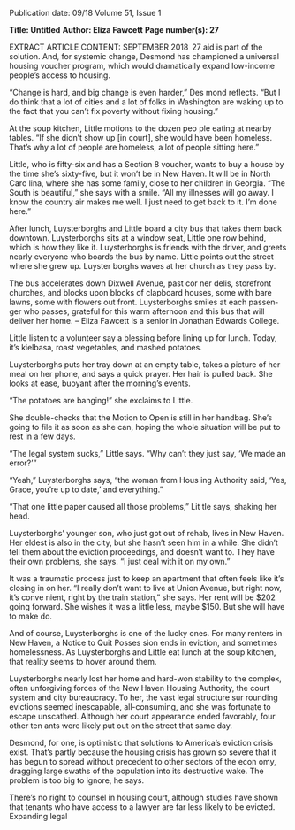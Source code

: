 Publication date: 09/18
Volume 51, Issue 1

**Title: Untitled**
**Author: Eliza Fawcett**
**Page number(s): 27**

EXTRACT ARTICLE CONTENT:
SEPTEMBER 2018
 27
aid is part of the solution. And, for systemic change, 
Desmond has championed a universal housing voucher 
program, which would dramatically expand low-income 
people’s access to housing.

“Change is hard, and big change is even harder,” Des­
mond reflects. “But I do think that a lot of cities and a lot 
of folks in Washington are waking up to the fact that you 
can’t fix poverty without fixing housing.”


At the soup kitchen, Little motions to the dozen peo­
ple eating at nearby tables. “If she didn’t show up [in 
court], she would have been homeless. That’s why a lot 
of people are homeless, a lot of people sitting here.”


Little, who is fifty-six and has a Section 8 voucher, 
wants to buy a house by the time she’s sixty-five, but 
it won’t be in New Haven. It will be in North Caro­
lina, where she has some family, close to her children 
in Georgia. “The South is beautiful,” she says with a 
smile. “All my illnesses will go away. I know the country 
air makes me well. I just need to get back to it. I’m done 
here.”


After lunch, Luysterborghs and Little board a city 
bus that takes them back downtown. Luysterborghs sits 
at a window seat, Little one row behind, which is how 
they like it. Luysterborghs is friends with the driver, and 
greets nearly everyone who boards the bus by name. 
Little points out the street where she grew up. Luyster­
borghs waves at her church as they pass by.


The bus accelerates down Dixwell Avenue, past cor­
ner delis, storefront churches, and blocks upon blocks 
of clapboard houses, some with bare lawns, some with 
flowers out front. Luysterborghs smiles at each passen­
ger who passes, grateful for this warm afternoon and this 
bus that will deliver her home.
– Eliza Fawcett is a senior in 
Jonathan Edwards College.

Little listen to a volunteer say a blessing before lining 
up for lunch. Today, it’s kielbasa, roast vegetables, and 
mashed potatoes.


Luysterborghs puts her tray down at an empty table, 
takes a picture of her meal on her phone, and says a 
quick prayer. Her hair is pulled back. She looks at ease, 
buoyant after the morning’s events.

“The potatoes are banging!” she exclaims to Little.


She double-checks that the Motion to Open is still 
in her handbag. She’s going to file it as soon as she can, 
hoping the whole situation will be put to rest in a few 
days.

“The legal system sucks,” Little says. “Why can’t they 
just say, ‘We made an error?’”

“Yeah,” Luysterborghs says, “the woman from Hous­
ing Authority said, ‘Yes, Grace, you’re up to date,’ and 
everything.”

“That one little paper caused all those problems,” Lit­
tle says, shaking her head.


Luysterborghs’ younger son, who just got out of rehab, 
lives in New Haven. Her eldest is also in the city, but she 
hasn’t seen him in a while. She didn’t tell them about 
the eviction proceedings, and doesn’t want to. They 
have their own problems, she says. “I just deal with it 
on my own.”


It was a traumatic process just to keep an apartment 
that often feels like it’s closing in on her. “I really don’t 
want to live at Union Avenue, but right now, it’s conve­
nient, right by the train station,” she says. Her rent will 
be $202 going forward. She wishes it was a little less, 
maybe $150. But she will have to make do. 


And of course, Luysterborghs is one of the lucky ones. 
For many renters in New Haven, a Notice to Quit Posses­
sion ends in eviction, and sometimes homelessness. As 
Luysterborghs and Little eat lunch at the soup kitchen, 
that reality seems to hover around them.


Luysterborghs nearly lost her home and hard-won 
stability to the complex, often unforgiving forces of the 
New Haven Housing Authority, the court system and 
city bureaucracy.  To her, the vast legal structure sur­
rounding evictions seemed inescapable, all-consuming, 
and she was fortunate to escape unscathed. Although 
her court appearance ended favorably, four other ten­
ants were likely put out on the street that same day. 


Desmond, for one, is optimistic that solutions to 
America’s eviction crisis exist. That’s partly because the 
housing crisis has grown so severe that it has begun to 
spread without precedent to other sectors of the econ­
omy, dragging large swaths of the population into its 
destructive wake. The problem is too big to ignore, he 
says.


There’s no right to counsel in housing court, although 
studies have shown that tenants who have access to a 
lawyer are far less likely to be evicted. Expanding legal